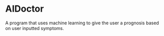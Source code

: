 # AIDoctor
A program that uses machine learning to give the user a prognosis based on user inputted symptoms.
